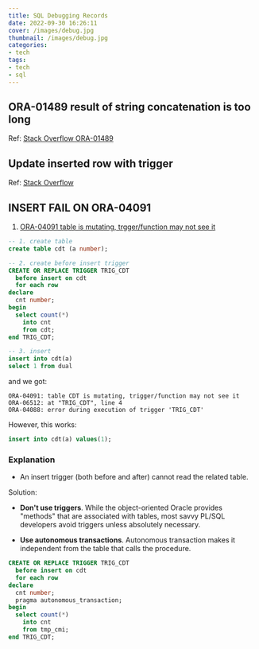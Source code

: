 ```yaml
---
title: SQL Debugging Records
date: 2022-09-30 16:26:11
cover: /images/debug.jpg
thumbnail: /images/debug.jpg
categories:
- tech
tags:
- tech
- sql
---
```


## ORA-01489 result of string concatenation is too long
Ref: [Stack Overflow ORA-01489](https://stackoverflow.com/questions/29776035/oracle-ora-01489-result-of-string-concatenation-is-too-long)

## Update inserted row with trigger
Ref: [Stack Overflow](https://stackoverflow.com/questions/45313561/update-inserted-row-with-trigger)


## INSERT FAIL ON ORA-04091
1. [ORA-04091 table is mutating, trgger/function may not see it](http://www.dba-oracle.com/t_avoiding_mutating_table_error.htm)

``` sql
-- 1. create table
create table cdt (a number);

-- 2. create before insert trigger
CREATE OR REPLACE TRIGGER TRIG_CDT
  before insert on cdt
  for each row
declare
  cnt number;
begin
  select count(*)
    into cnt
    from cdt;
end TRIG_CDT;

-- 3. insert
insert into cdt(a)
select 1 from dual
```

and we got: 
```
ORA-04091: table CDT is mutating, trigger/function may not see it
ORA-06512: at "TRIG_CDT", line 4
ORA-04088: error during execution of trigger 'TRIG_CDT'
```

However, this works:
``` sql
insert into cdt(a) values(1);
```

### Explanation
- An insert trigger (both before and after) cannot read the related table.

Solution:
- **Don't use triggers**. While the object-oriented Oracle provides "methods" that are associated with tables, most savvy PL/SQL developers avoid triggers unless absolutely necessary.

- **Use autonomous transactions**. Autonomous transaction makes it independent from the table that calls the procedure.

``` sql
CREATE OR REPLACE TRIGGER TRIG_CDT
  before insert on cdt
  for each row
declare
  cnt number;
  pragma autonomous_transaction;
begin
  select count(*)
    into cnt
    from tmp_cmi;
end TRIG_CDT;

```